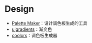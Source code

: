 # Design
- [Palette Maker](https://palettemaker.com/app)：设计调色板生成的工具 
- [uigradients](https://uigradients.com/#GradeGrey)：渐变色
- [coolors](https://coolors.co)：调色板生成器
